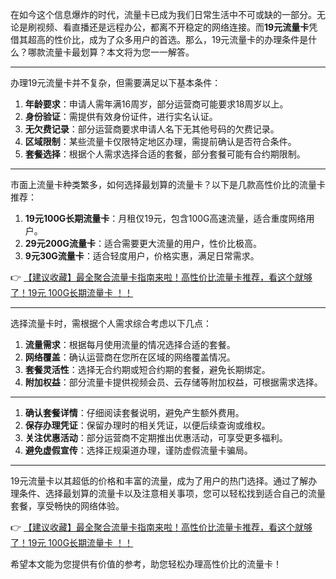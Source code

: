 
在如今这个信息爆炸的时代，流量卡已成为我们日常生活中不可或缺的一部分。无论是刷视频、看直播还是远程办公，都离不开稳定的网络连接。而**19元流量卡**凭借其超高的性价比，成为了众多用户的首选。那么，19元流量卡的办理条件是什么？哪款流量卡最划算？本文将为您一一解答。

---


办理19元流量卡并不复杂，但需要满足以下基本条件：

1. **年龄要求**：申请人需年满16周岁，部分运营商可能要求18周岁以上。  
2. **身份验证**：需提供有效身份证件，进行实名认证。  
3. **无欠费记录**：部分运营商要求申请人名下无其他号码的欠费记录。  
4. **区域限制**：某些流量卡仅限特定地区办理，需提前确认是否符合条件。  
5. **套餐选择**：根据个人需求选择合适的套餐，部分套餐可能有合约期限制。

---


市面上流量卡种类繁多，如何选择最划算的流量卡？以下是几款高性价比的流量卡推荐：

1. **19元100G长期流量卡**：月租仅19元，包含100G高速流量，适合重度网络用户。  
2. **29元200G流量卡**：适合需要更大流量的用户，性价比极高。  
3. **9元30G流量卡**：适合轻度用户，价格实惠，满足日常需求。

👉 [【建议收藏】最全聚合流量卡指南来啦！高性价比流量卡推荐，看这个就够了！19元 100G长期流量卡 ！！](https://bit.ly/Liuliangka)

---


选择流量卡时，需根据个人需求综合考虑以下几点：

1. **流量需求**：根据每月使用流量的情况选择合适的套餐。  
2. **网络覆盖**：确认运营商在您所在区域的网络覆盖情况。  
3. **套餐灵活性**：选择无合约期或短合约期的套餐，避免长期绑定。  
4. **附加权益**：部分流量卡提供视频会员、云存储等附加权益，可根据需求选择。

---


1. **确认套餐详情**：仔细阅读套餐说明，避免产生额外费用。  
2. **保存办理凭证**：保留办理时的相关凭证，以便后续查询或维权。  
3. **关注优惠活动**：部分运营商不定期推出优惠活动，可享受更多福利。  
4. **避免虚假宣传**：选择正规渠道办理，谨防虚假流量卡骗局。

---


19元流量卡以其超低的价格和丰富的流量，成为了用户的热门选择。通过了解办理条件、选择最划算的流量卡以及注意相关事项，您可以轻松找到适合自己的流量套餐，享受畅快的网络体验。

👉 [【建议收藏】最全聚合流量卡指南来啦！高性价比流量卡推荐，看这个就够了！19元 100G长期流量卡 ！！](https://bit.ly/Liuliangka)

希望本文能为您提供有价值的参考，助您轻松办理高性价比的流量卡！
